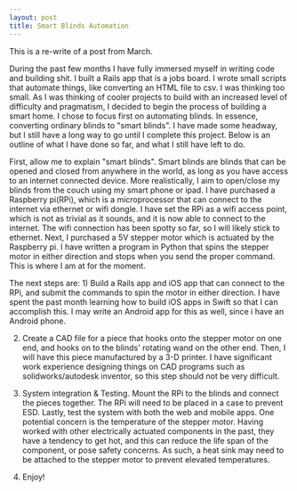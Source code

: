 ```yaml
---
layout: post
title: Smart Blinds Automation
---
```


This is a re-write of a post from March.

During the past few months I have fully immersed myself in writing code and building shit. I built a Rails app that is a jobs board. I wrote small scripts that automate things, like converting an HTML file to csv. I was thinking too small. As I was thinking of cooler projects to build with an increased level of difficulty and pragmatism, I decided to begin the process of building a smart home. I chose to focus first on automating blinds. In essence, converting ordinary blinds to "smart blinds". I have made some headway, but I still have a long way to go until I complete this project. Below is an outline of what I have done so far, and what I still have left to do.

First, allow me to explain "smart blinds". Smart blinds are blinds that can be opened and closed from anywhere in the world, as long as you have access to an internet connected device. More realistically, I aim to open/close my blinds from the couch using my smart phone or ipad. I have purchased a Raspberry pi(RPi), which is a microprocessor that can connect to the internet via ethernet or wifi dongle. I have set the RPi as a wifi access point, which is not as trivial as it sounds, and it is now able to connect to the internet. The wifi connection has been spotty so far, so I will likely stick to ethernet. Next, I purchased a 5V stepper motor which is actuated by the Raspberry pi. I have written a program in Python that spins the stepper motor in either direction and stops when you send the proper command. This is where I am at for the moment. 

The next steps are: 1) Build a Rails app and iOS app that can connect to the RPi, and submit the commands to spin the motor in either direction. I have spent the past month learning how to build iOS apps in Swift so that I can accomplish this. I may write an Android app for this as well, since i have an Android phone.

2) Create a CAD file for a piece that hooks onto the stepper motor on one end, and hooks on to the blinds' rotating wand on the other end. Then, I will have this piece manufactured by a 3-D printer. I have significant work experience designing things on CAD programs such as solidworks/autodesk inventor, so this step should not be very difficult.

3) System integration & Testing. Mount the RPi to the blinds and connect the pieces together. The RPi will need to be placed in a case to prevent ESD. Lastly, test the system with both the web and mobile apps. One potential concern is the temperature of the stepper motor. Having worked with other electrically actuated components in the past, they have a tendency to get hot, and this can reduce the life span of the component, or pose safety concerns. As such, a heat sink may need to be attached to the stepper motor to prevent elevated temperatures. 

4) Enjoy!

